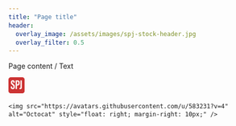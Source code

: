 ```yaml
---
title: "Page title"
header:
  overlay_image: /assets/images/spj-stock-header.jpg 
  overlay_filter: 0.5
---
```


<!-- ## for H2, ### for H3, etc. --> 

Page content / Text

![Test favicon](/assets/images/favicon-32x32.png)

<!-- If an image is hosted externally, they can be added using HTML code --> 
    <img src="https://avatars.githubusercontent.com/u/583231?v=4" alt="Octocat" style="float: right; margin-right: 10px;" />
       
